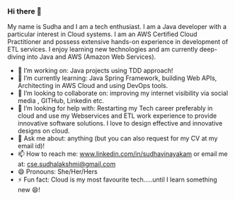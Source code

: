 ### Hi there 👋


My name is Sudha and I am a tech enthusiast. I am a Java developer with a particular interest in Cloud systems. 
I am an AWS Certified Cloud Practitioner and possess extensive hands-on experience in development of ETL services. 
I enjoy learning new technologies and am currently deep-diving into Java and AWS (Amazon Web Services).

- 🔭 I’m working on: Java projects using TDD approach!
- 🌱 I’m currently learning: Java Spring Framework, building Web APIs, Architecting in AWS Cloud and using DevOps tools.
- 👯 I’m looking to collaborate on: improving my internet visibility via social media , GITHub, Linkedin etc.
- 🤔 I’m looking for help with: Restarting my Tech career preferably in cloud and use my Webservices and ETL work experience to provide innovative software solutions. I love to design effective and innovative designs on cloud.
- 💬 Ask me about: anything (but you can also request for my CV at my email id)!
- 📫 How to reach me: www.linkedin.com/in/sudhavinayakam or email me at: cse.sudhalakshmi@gmail.com
- 😄 Pronouns: She/Her/Hers
- ⚡ Fun fact: Cloud is my most favourite tech.....until I learn something new 😄!     	
